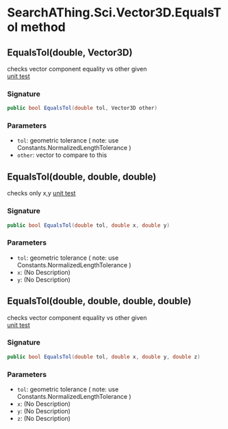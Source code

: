 # SearchAThing.Sci.Vector3D.EqualsTol method
## EqualsTol(double, Vector3D)
checks vector component equality vs other given           
            [unit test](/test/Vector3D/Vector3DTest_0012.cs)

### Signature
```csharp
public bool EqualsTol(double tol, Vector3D other)
```
### Parameters
- `tol`: geometric tolerance ( note: use Constants.NormalizedLengthTolerance )
- `other`: vector to compare to this

## EqualsTol(double, double, double)
checks only x,y
            [unit test](/test/Vector3D/Vector3DTest_0012.cs)

### Signature
```csharp
public bool EqualsTol(double tol, double x, double y)
```
### Parameters
- `tol`: geometric tolerance ( note: use Constants.NormalizedLengthTolerance )
- `x`: (No Description)
- `y`: (No Description)

## EqualsTol(double, double, double, double)
checks vector component equality vs other given            
            [unit test](/test/Vector3D/Vector3DTest_0012.cs)

### Signature
```csharp
public bool EqualsTol(double tol, double x, double y, double z)
```
### Parameters
- `tol`: geometric tolerance ( note: use Constants.NormalizedLengthTolerance )
- `x`: (No Description)
- `y`: (No Description)
- `z`: (No Description)

